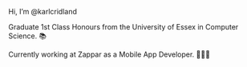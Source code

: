 Hi, I’m @karlcridland

Graduate 1st Class Honours from the University of Essex in Computer Science. 📚

Currently working at Zappar as a Mobile App Developer. 🧑🏻‍💻


<!---
karlcridland/karlcridland is a ✨ special ✨ repository because its `README.md` (this file) appears on your GitHub profile.
You can click the Preview link to take a look at your changes.
--->
